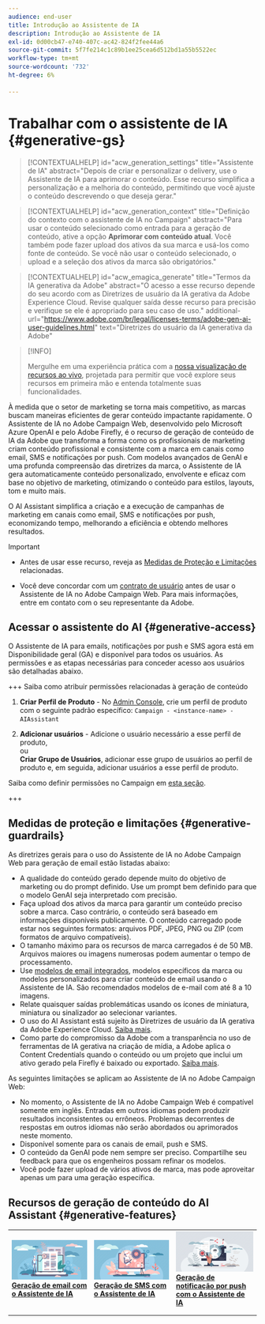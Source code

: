 ```yaml
---
audience: end-user
title: Introdução ao Assistente de IA
description: Introdução ao Assistente de IA
exl-id: 0d00cb47-e740-407c-ac42-824f2fee44a6
source-git-commit: 5f7fe214c1c89b1ee25cea6d512bd1a55b5522ec
workflow-type: tm+mt
source-wordcount: '732'
ht-degree: 6%

---
```


# Trabalhar com o assistente de IA {#generative-gs}

>[!CONTEXTUALHELP]
>id="acw_generation_settings"
>title="Assistente de IA"
>abstract="Depois de criar e personalizar o delivery, use o Assistente de IA para aprimorar o conteúdo. Esse recurso simplifica a personalização e a melhoria do conteúdo, permitindo que você ajuste o conteúdo descrevendo o que deseja gerar."

>[!CONTEXTUALHELP]
>id="acw_generation_context"
>title="Definição do contexto com o assistente de IA no Campaign"
>abstract="Para usar o conteúdo selecionado como entrada para a geração de conteúdo, ative a opção **Aprimorar com conteúdo atual**. Você também pode fazer upload dos ativos da sua marca e usá-los como fonte de conteúdo. Se você não usar o conteúdo selecionado, o upload e a seleção dos ativos da marca são obrigatórios."

>[!CONTEXTUALHELP]
>id="acw_emagica_generate"
>title="Termos da IA generativa da Adobe"
>abstract="O acesso a esse recurso depende do seu acordo com as Diretrizes de usuário da IA gerativa da Adobe Experience Cloud. Revise qualquer saída desse recurso para precisão e verifique se ele é apropriado para seu caso de uso."
>additional-url="https://www.adobe.com/br/legal/licenses-terms/adobe-gen-ai-user-guidelines.html" text="Diretrizes do usuário da IA generativa da Adobe"

>[!INFO]
>
>Mergulhe em uma experiência prática com a [nossa visualização de recursos ao vivo](https://experienceleague.adobe.com/pt-br/apps/journey-optimizer/ai-assistant-content-accelerator), projetada para permitir que você explore seus recursos em primeira mão e entenda totalmente suas funcionalidades.

À medida que o setor de marketing se torna mais competitivo, as marcas buscam maneiras eficientes de gerar conteúdo impactante rapidamente. O Assistente de IA no Adobe Campaign Web, desenvolvido pelo Microsoft Azure OpenAI e pelo Adobe Firefly, é o recurso de geração de conteúdo de IA da Adobe que transforma a forma como os profissionais de marketing criam conteúdo profissional e consistente com a marca em canais como email, SMS e notificações por push. Com modelos avançados de GenAI e uma profunda compreensão das diretrizes da marca, o Assistente de IA gera automaticamente conteúdo personalizado, envolvente e eficaz com base no objetivo de marketing, otimizando o conteúdo para estilos, layouts, tom e muito mais.

O AI Assistant simplifica a criação e a execução de campanhas de marketing em canais como email, SMS e notificações por push, economizando tempo, melhorando a eficiência e obtendo melhores resultados.

>[!IMPORTANT]
>
>* Antes de usar esse recurso, reveja as [Medidas de Proteção e Limitações](#generative-guardrails) relacionadas.
>
>* Você deve concordar com um [contrato de usuário](https://www.adobe.com/legal/licenses-terms/adobe-dx-gen-ai-user-guidelines.html) antes de usar o Assistente de IA no Adobe Campaign Web. Para mais informações, entre em contato com o seu representante da Adobe.

## Acessar o assistente do AI {#generative-access}

O Assistente de IA para emails, notificações por push e SMS agora está em Disponibilidade geral (GA) e disponível para todos os usuários. As permissões e as etapas necessárias para conceder acesso aos usuários são detalhadas abaixo.

+++ Saiba como atribuir permissões relacionadas à geração de conteúdo

1. **Criar Perfil de Produto** - No [Admin Console](https://stage.adminconsole.adobe.com/), crie um perfil de produto com o seguinte padrão específico:
   `Campaign - <instance-name> - AIAssistant`

1. **Adicionar usuários** - Adicione o usuário necessário a esse perfil de produto,\
   ou\
   **Criar Grupo de Usuários**, adicionar esse grupo de usuários ao perfil de produto e, em seguida, adicionar usuários a esse perfil de produto.

Saiba como definir permissões no Campaign em [esta seção](../get-started/permissions.md).

+++

## Medidas de proteção e limitações {#generative-guardrails}

As diretrizes gerais para o uso do Assistente de IA no Adobe Campaign Web para geração de email estão listadas abaixo:

* A qualidade do conteúdo gerado depende muito do objetivo de marketing ou do prompt definido. Use um prompt bem definido para que o modelo GenAI seja interpretado com precisão.
* Faça upload dos ativos da marca para garantir um conteúdo preciso sobre a marca. Caso contrário, o conteúdo será baseado em informações disponíveis publicamente. O conteúdo carregado pode estar nos seguintes formatos: arquivos PDF, JPEG, PNG ou ZIP (com formatos de arquivo compatíveis).
* O tamanho máximo para os recursos de marca carregados é de 50 MB. Arquivos maiores ou imagens numerosas podem aumentar o tempo de processamento.
* Use [modelos de email integrados](../email/create-email-templates.md), modelos específicos da marca ou modelos personalizados para criar conteúdo de email usando o Assistente de IA. São recomendados modelos de e-mail com até 8 a 10 imagens.
* Relate quaisquer saídas problemáticas usando os ícones de miniatura, miniatura ou sinalizador ao selecionar variantes.
* O uso do AI Assistant está sujeito às Diretrizes de usuário da IA gerativa da Adobe Experience Cloud. [Saiba mais](https://www.adobe.com/legal/licenses-terms/adobe-dx-gen-ai-user-guidelines.html).
* Como parte do compromisso da Adobe com a transparência no uso de ferramentas de IA gerativa na criação de mídia, a Adobe aplica o Content Credentials quando o conteúdo ou um projeto que inclui um ativo gerado pela Firefly é baixado ou exportado. [Saiba mais](https://helpx.adobe.com/firefly/using/content-credentials.html).

As seguintes limitações se aplicam ao Assistente de IA no Adobe Campaign Web:

* No momento, o Assistente de IA no Adobe Campaign Web é compatível somente em inglês. Entradas em outros idiomas podem produzir resultados inconsistentes ou errôneos. Problemas decorrentes de respostas em outros idiomas não serão abordados ou aprimorados neste momento.
* Disponível somente para os canais de email, push e SMS.
* O conteúdo da GenAI pode nem sempre ser preciso. Compartilhe seu feedback para que os engenheiros possam refinar os modelos.
* Você pode fazer upload de vários ativos de marca, mas pode aproveitar apenas um para uma geração específica.

## Recursos de geração de conteúdo do AI Assistant {#generative-features}

<table style="table-layout:fixed"><tr style="border: 0;">
<td>
<a href="generative-content.md">
<img alt="[Geração de email com o Assistente de IA]" src="assets/do-not-localize/text-genai.jpeg">
</a>
<div>
<a href="generative-content.md"><strong>Geração de email com o Assistente de IA</strong></a>
</div>
<p>
</td>
<td>
<a href="generative-sms.md">
<img alt="[Geração de SMS com o Assistente de IA]" src="assets/do-not-localize/image-genai.jpeg">
</a>
<div><a href="generative-sms.md"><strong>Geração de SMS com o Assistente de IA</strong>
</div>
<p>
</td>
<td>
<a href="generative-push.md">
<img alt="[Geração de notificação por push com o Assistente de IA]" src="assets/do-not-localize/email-genai.jpeg">
</a>
<div>
<a href="generative-push.md"><strong>Geração de notificação por push com o Assistente de IA</strong></a>
</div>
<p></td>
</tr></table>
